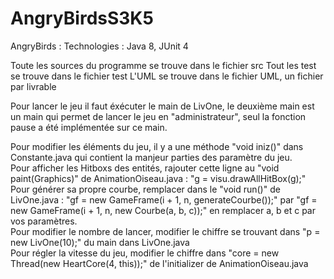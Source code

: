 # AngryBirdsS3K5

AngryBirds : Technologies : Java 8, JUnit 4

Toute les sources du programme se trouve dans le fichier src
Tout les test se trouve dans le fichier test
L'UML se trouve dans le fichier UML, un fichier par livrable

Pour lancer le jeu il faut éxécuter le main de LivOne, le deuxième main est un main qui permet de lancer le jeu en "administrateur", seul la fonction pause a été implémentée sur ce main.

Pour modifier les éléments du jeu, il y a une méthode "void iniz()" dans Constante.java qui contient la manjeur parties des paramètre du jeu.<br/>
Pour afficher les Hitboxs des entités, rajouter cette ligne au "void paint(Graphics)" de AnimationOiseau.java : "g = visu.drawAllHitBox(g);"<br/>
Pour générer sa propre courbe, remplacer dans le "void run()" de LivOne.java : "gf = new GameFrame(i + 1, n, generateCourbe());" par "gf = new GameFrame(i + 1, n, new Courbe(a, b, c));" en remplacer a, b et c par vos paramètres.<br/>
Pour modifier le nombre de lancer, modifier le chiffre se trouvant dans "p = new LivOne(10);" du main dans LivOne.java<br/>
Pour régler la vitesse du jeu, modifier le chiffre dans "core = new Thread(new HeartCore(4, this));" de l'initializer de AnimationOiseau.java<br/>
